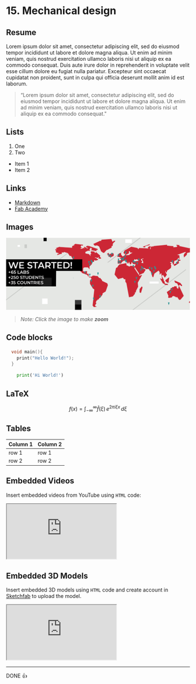 # 15. Mechanical design

## Resume

Lorem ipsum dolor sit amet, consectetur adipiscing elit, sed do eiusmod tempor incididunt ut labore et dolore magna aliqua. Ut enim ad minim veniam, quis nostrud exercitation ullamco laboris nisi ut aliquip ex ea commodo consequat. Duis aute irure dolor in reprehenderit in voluptate velit esse cillum dolore eu fugiat nulla pariatur. Excepteur sint occaecat cupidatat non proident, sunt in culpa qui officia deserunt mollit anim id est laborum.

> “Lorem ipsum dolor sit amet, consectetur adipiscing elit, sed do eiusmod tempor incididunt ut labore et dolore magna aliqua. Ut enim ad minim veniam, quis nostrud exercitation ullamco laboris nisi ut aliquip ex ea commodo consequat."

## Lists

1. One
2. Two

- Item 1
- Item 2

## Links

- [Markdown](https://www.markdownguide.org/)
- [Fab Academy](https://fabacademy.org/)

## Images

![Alt Text](../week01/assignment-01/sample-photo.jpg)

> _Note: Click the image to make **zoom**_

## Code blocks

```c
  void main(){
    print("Hello World!");
  }
```

```python
    print('Hi World!')
```

## LaTeX

$$
f(x) = \int_{-\infty}^\infty\hat f(\xi)\,e^{2 \pi i \xi x}\,d\xi
$$

## Tables

| Column 1 | Column 2 |
| -------- | -------- |
| row 1    | row 1    |
| row 2    | row 2    |

## Embedded Videos

Insert embedded videos from YouTube using `HTML` code:

<div class="embed-responsive embed-responsive-16by9">
  <iframe class="embed-responsive-item" src="https://www.youtube.com/embed/jjNgJFemlC4" allowfullscreen></iframe>
</div>

## Embedded 3D Models

Insert embedded 3D models using `HTML` code and create account in [Sketchfab](https://sketchfab.com/) to upload the model.

<div class="embed-responsive embed-responsive-16by9">
  <iframe class="embed-responsive-item" src="https://sketchfab.com/models/658c8f8a2f3042c3ad7bdedd83f1c915/embed" allowfullscreen></iframe>

---

DONE 👍
